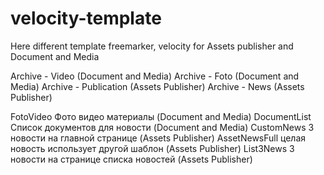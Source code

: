 # velocity-template

Here different template freemarker, velocity for Assets publisher and Document and Media

Archive - Video		(Document and Media)
Archive - Foto		(Document and Media)
Archive - Publication	(Assets Publisher)
Archive - News	(Assets Publisher)

FotoVideo	Фото видео материалы	(Document and Media)
DocumentList	Список документов для новости	(Document and Media)
CustomNews	3 новости на главной странице	(Assets Publisher)
AssetNewsFull	целая новость использует другой шаблон	(Assets Publisher)
List3News	3 новости на странице списка новостей	(Assets Publisher)
